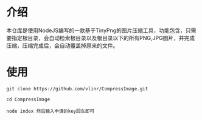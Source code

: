 # 介绍
本仓库是使用NodeJS编写的一款基于TinyPng的图片压缩工具，功能包含，只需要指定根目录，会自动检索根目录以及根目录以下的所有PNG,JPG图片，并完成压缩，压缩完成后，会自动覆盖掉原来的文件。
# 使用
```
git clone https://github.com/vlinr/CompressImage.git

cd CompressImage

node index 然后输入申请的key回车即可

```

